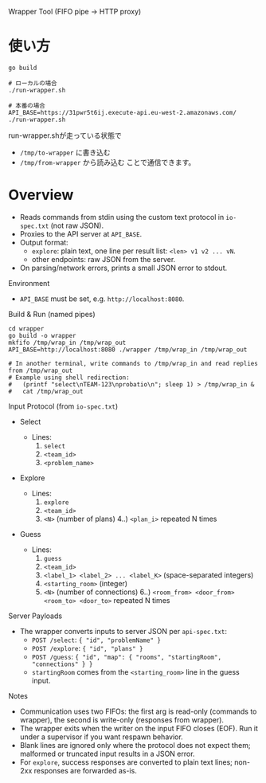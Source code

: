 Wrapper Tool (FIFO pipe → HTTP proxy)

# 使い方
```
go build

# ローカルの場合
./run-wrapper.sh

# 本番の場合
API_BASE=https://31pwr5t6ij.execute-api.eu-west-2.amazonaws.com/ ./run-wrapper.sh
```

run-wrapper.shが走っている状態で
- `/tmp/to-wrapper` に書き込む
- `/tmp/from-wrapper` から読み込む
ことで通信できます。

# Overview

- Reads commands from stdin using the custom text protocol in `io-spec.txt` (not raw JSON).
- Proxies to the API server at `API_BASE`.
- Output format:
  - `explore`: plain text, one line per result list: `<len> v1 v2 ... vN`.
  - other endpoints: raw JSON from the server.
- On parsing/network errors, prints a small JSON error to stdout.

Environment

- `API_BASE` must be set, e.g. `http://localhost:8080`.

Build & Run (named pipes)

```
cd wrapper
go build -o wrapper
mkfifo /tmp/wrap_in /tmp/wrap_out
API_BASE=http://localhost:8080 ./wrapper /tmp/wrap_in /tmp/wrap_out

# In another terminal, write commands to /tmp/wrap_in and read replies from /tmp/wrap_out
# Example using shell redirection:
#   (printf "select\nTEAM-123\nprobatio\n"; sleep 1) > /tmp/wrap_in &
#   cat /tmp/wrap_out
```

Input Protocol (from `io-spec.txt`)

- Select
  - Lines:
    1) `select`
    2) `<team_id>`
    3) `<problem_name>`

- Explore
  - Lines:
    1) `explore`
    2) `<team_id>`
    3) `<N>` (number of plans)
    4..) `<plan_i>` repeated N times

- Guess
  - Lines:
    1) `guess`
    2) `<team_id>`
    3) `<label_1> <label_2> ... <label_K>` (space-separated integers)
    4) `<starting_room>` (integer)
    5) `<N>` (number of connections)
    6..) `<room_from> <door_from> <room_to> <door_to>` repeated N times

Server Payloads

- The wrapper converts inputs to server JSON per `api-spec.txt`:
  - `POST /select`: `{ "id", "problemName" }`
  - `POST /explore`: `{ "id", "plans" }`
  - `POST /guess`: `{ "id", "map": { "rooms", "startingRoom", "connections" } }`
  - `startingRoom` comes from the `<starting_room>` line in the guess input.

Notes

- Communication uses two FIFOs: the first arg is read-only (commands to wrapper), the second is write-only (responses from wrapper).
- The wrapper exits when the writer on the input FIFO closes (EOF). Run it under a supervisor if you want respawn behavior.
- Blank lines are ignored only where the protocol does not expect them; malformed or truncated input results in a JSON error.
- For `explore`, success responses are converted to plain text lines; non-2xx responses are forwarded as-is.
